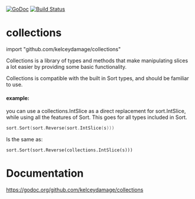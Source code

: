 [![GoDoc](https://godoc.org/github.com/kelceydamage/collections?status.svg)](https://godoc.org/github.com/kelceydamage/collections)  [![Build Status](https://travis-ci.org/kelceydamage/collections.svg?branch=master)](https://travis-ci.org/kelceydamage/collections) 

# collections
import "github.com/kelceydamage/collections"

Collections is a library of types and methods that make manipulating slices a lot easier by providing some basic functionality.

Collections is compatible with the built in Sort types, and should be familiar to use. 

#### example: 
you can use a collections.IntSlice as a direct replacement for sort.IntSlice, while using all the features of Sort. This goes for all types included in Sort.

```go
sort.Sort(sort.Reverse(sort.IntSlice(s)))
```

Is the same as:
 
```
sort.Sort(sort.Reverse(collections.IntSlice(s)))
```

# Documentation
https://godoc.org/github.com/kelceydamage/collections